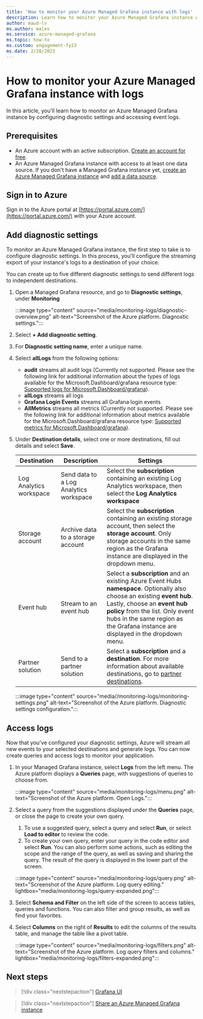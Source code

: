 ```yaml
---
title: 'How to monitor your Azure Managed Grafana instance with logs'
description: Learn how to monitor your Azure Managed Grafana instance with logs.
author: maud-lv 
ms.author: malev 
ms.service: azure-managed-grafana
ms.topic: how-to 
ms.custom: engagement-fy23
ms.date: 2/28/2023
---
```


# How to monitor your Azure Managed Grafana instance with logs

In this article, you'll learn how to monitor an Azure Managed Grafana instance by configuring diagnostic settings and accessing event logs.

## Prerequisites

- An Azure account with an active subscription. [Create an account for free](https://azure.microsoft.com/free).
- An Azure Managed Grafana instance with access to at least one data source. If you don't have a Managed Grafana instance yet, [create an Azure Managed Grafana instance](./how-to-permissions.md) and [add a data source](how-to-data-source-plugins-managed-identity.md).

## Sign in to Azure

Sign in to the Azure portal at [https://portal.azure.com/](https://portal.azure.com/) with your Azure account.

## Add diagnostic settings

To monitor an Azure Managed Grafana instance, the first step to take is to configure diagnostic settings. In this process, you'll configure the streaming export of your instance's logs to a destination of your choice.

You can create up to five different diagnostic settings to send different logs to independent destinations.

1. Open a Managed Grafana resource, and go to **Diagnostic settings**, under **Monitoring**

   :::image type="content" source="media/monitoring-logs/diagnostic-overview.png" alt-text="Screenshot of the Azure platform. Diagnostic settings.":::

1. Select **+ Add diagnostic setting**.

1. For **Diagnostic setting name**, enter a unique name.

1. Select **allLogs** from the following options:
   - **audit** streams all audit logs (Currently not supported. Please see the following link for additional information about the types of logs available for the Microsoft.Dashboard/grafana resource type: [Supported logs for Microsoft.Dashboard/grafana](https://learn.microsoft.com/en-us/azure/azure-monitor/reference/supported-logs/microsoft-dashboard-grafana-logs)).
   - **allLogs** streams all logs
   - **Grafana Login Events** streams all Grafana login events
   - **AllMetrics** streams all metrics (Currently not supported. Please see the following link for additional information about metrics available for the Microsoft.Dashboard/grafana resource type: [Supported metrics for Microsoft.Dashboard/grafana](https://learn.microsoft.com/en-us/azure/azure-monitor/reference/supported-metrics/microsoft-dashboard-grafana-metrics)).

1. Under **Destination details**, select one or more destinations, fill out details and select **Save**.

   | Destination             | Description                            | Settings                                                                                                                                                                         |
   |-------------------------|----------------------------------------|----------------------------------------------------------------------------------------------------------------------------------------------------------------------------------|
   | Log Analytics workspace | Send data to a Log Analytics workspace | Select the **subscription** containing an existing Log Analytics workspace, then select the **Log Analytics workspace**                                                          |
   | Storage account         | Archive data to a storage account      | Select the **subscription** containing an existing storage account, then select the **storage account**. Only storage accounts in the same region as the Grafana instance are displayed in the dropdown menu.                                                                          |
   | Event hub               | Stream to an event hub                 | Select a **subscription** and an existing Azure Event Hubs **namespace**. Optionally also choose an existing **event hub**. Lastly, choose an **event hub policy** from the list. Only event hubs in the same region as the Grafana instance are displayed in the dropdown menu. |
   | Partner solution        | Send to a partner solution             | Select a **subscription** and a **destination**. For more information about available destinations, go to [partner destinations](../azure-monitor/partners.md).                 |

   :::image type="content" source="media//monitoring-logs/monitoring-settings.png" alt-text="Screenshot of the Azure platform. Diagnostic settings configuration.":::

## Access logs

Now that you've configured your diagnostic settings, Azure will stream all new events to your selected destinations and generate logs. You can now create queries and access logs to monitor your application.

1. In your Managed Grafana instance, select **Logs** from the left menu. The Azure platform displays a **Queries** page, with suggestions of queries to choose from.

   :::image type="content" source="media/monitoring-logs/menu.png" alt-text="Screenshot of the Azure platform. Open Logs.":::

1. Select a query from the suggestions displayed under the **Queries** page, or close the page to create your own query.
   1. To use a suggested query, select a query and select **Run**, or select **Load to editor** to review the code.
   1. To create your own query, enter your query in the code editor and select **Run**. You can also perform some actions, such as editing the scope and the range of the query, as well as saving and sharing the query. The result of the query is displayed in the lower part of the screen.

   :::image type="content" source="media/monitoring-logs/query.png" alt-text="Screenshot of the Azure platform. Log query editing." lightbox="media/monitoring-logs/query-expanded.png":::

1. Select **Schema and Filter** on the left side of the screen to access tables, queries and functions. You can also filter and group results, as well as find your favorites.
1. Select **Columns** on the right of **Results** to  edit the columns of the results table, and manage the table like a pivot table.

   :::image type="content" source="media/monitoring-logs/filters.png" alt-text="Screenshot of the Azure platform. Log query filters and columns." lightbox="media/monitoring-logs/filters-expanded.png":::

## Next steps

> [!div class="nextstepaction"]
> [Grafana UI](./grafana-app-ui.md)

> [!div class="nextstepaction"]
> [Share an Azure Managed Grafana instance](./how-to-share-grafana-workspace.md)
